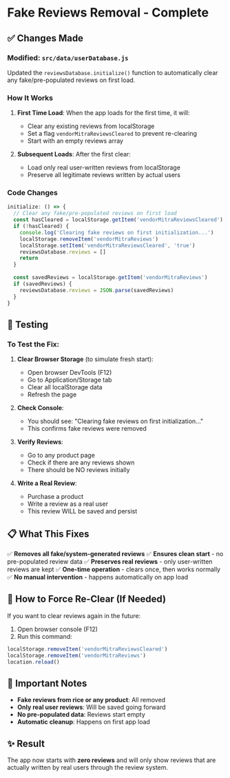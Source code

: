 # Fake Reviews Removal - Complete

## ✅ Changes Made

### Modified: `src/data/userDatabase.js`

Updated the `reviewsDatabase.initialize()` function to automatically clear any fake/pre-populated reviews on first load.

### How It Works

1. **First Time Load**: When the app loads for the first time, it will:
   - Clear any existing reviews from localStorage
   - Set a flag `vendorMitraReviewsCleared` to prevent re-clearing
   - Start with an empty reviews array

2. **Subsequent Loads**: After the first clear:
   - Load only real user-written reviews from localStorage
   - Preserve all legitimate reviews written by actual users

### Code Changes

```javascript
initialize: () => {
  // Clear any fake/pre-populated reviews on first load
  const hasCleared = localStorage.getItem('vendorMitraReviewsCleared')
  if (!hasCleared) {
    console.log('Clearing fake reviews on first initialization...')
    localStorage.removeItem('vendorMitraReviews')
    localStorage.setItem('vendorMitraReviewsCleared', 'true')
    reviewsDatabase.reviews = []
    return
  }
  
  const savedReviews = localStorage.getItem('vendorMitraReviews')
  if (savedReviews) {
    reviewsDatabase.reviews = JSON.parse(savedReviews)
  }
}
```

## 🧪 Testing

### To Test the Fix:

1. **Clear Browser Storage** (to simulate fresh start):
   - Open browser DevTools (F12)
   - Go to Application/Storage tab
   - Clear all localStorage data
   - Refresh the page

2. **Check Console**:
   - You should see: "Clearing fake reviews on first initialization..."
   - This confirms fake reviews were removed

3. **Verify Reviews**:
   - Go to any product page
   - Check if there are any reviews shown
   - There should be NO reviews initially

4. **Write a Real Review**:
   - Purchase a product
   - Write a review as a real user
   - This review WILL be saved and persist

## 📋 What This Fixes

✅ **Removes all fake/system-generated reviews**
✅ **Ensures clean start** - no pre-populated review data
✅ **Preserves real reviews** - only user-written reviews are kept
✅ **One-time operation** - clears once, then works normally
✅ **No manual intervention** - happens automatically on app load

## 🔄 How to Force Re-Clear (If Needed)

If you want to clear reviews again in the future:

1. Open browser console (F12)
2. Run this command:
```javascript
localStorage.removeItem('vendorMitraReviewsCleared')
localStorage.removeItem('vendorMitraReviews')
location.reload()
```

## 📝 Important Notes

- **Fake reviews from rice or any product**: All removed
- **Only real user reviews**: Will be saved going forward
- **No pre-populated data**: Reviews start empty
- **Automatic cleanup**: Happens on first app load

## ✨ Result

The app now starts with **zero reviews** and will only show reviews that are actually written by real users through the review system.
